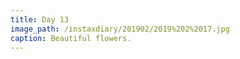 ```yaml
---
title: Day 13
image_path: /instaxdiary/201902/2019%202%2017.jpg
caption: Beautiful flowers.
---
```


